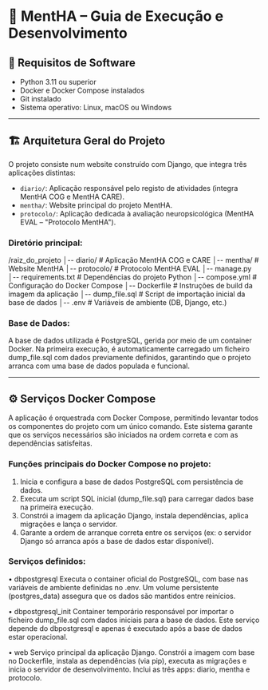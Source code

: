 # 🧠 MentHA – Guia de Execução e Desenvolvimento

## 🔧 Requisitos de Software

- Python 3.11 ou superior  
- Docker e Docker Compose instalados  
- Git instalado  
- Sistema operativo: Linux, macOS ou Windows  

---

## 🏗️ Arquitetura Geral do Projeto

O projeto consiste num website construído com Django, que integra três aplicações distintas:

- `diario/`: Aplicação responsável pelo registo de atividades (integra MentHA COG e MentHA CARE).
- `mentha/`: Website principal do projeto MentHA.
- `protocolo/`: Aplicação dedicada à avaliação neuropsicológica (MentHA EVAL – "Protocolo MentHA").

### Diretório principal:
/raiz_do_projeto
│-- diario/              # Aplicação MentHA COG e CARE
│-- mentha/              # Website MentHA
│-- protocolo/           # Protocolo MentHA EVAL
│-- manage.py
│-- requirements.txt     # Dependências do projeto Python
│-- compose.yml          # Configuração do Docker Compose
│-- Dockerfile           # Instruções de build da imagem da aplicação
│-- dump_file.sql        # Script de importação inicial da base de dados
│-- .env                 # Variáveis de ambiente (DB, Django, etc.)

### Base de Dados:

A base de dados utilizada é PostgreSQL, gerida por meio de um container Docker.
Na primeira execução, é automaticamente carregado um ficheiro dump_file.sql com dados previamente definidos, garantindo que o projeto arranca com uma base de dados populada e funcional.

---

## ⚙️ Serviços Docker Compose

A aplicação é orquestrada com Docker Compose, permitindo levantar todos os componentes do projeto com um único comando. Este sistema garante que os serviços necessários são iniciados na ordem correta e com as dependências satisfeitas.

### Funções principais do Docker Compose no projeto:

1.	Inicia e configura a base de dados PostgreSQL com persistência de dados.
2.	Executa um script SQL inicial (dump_file.sql) para carregar dados base na primeira execução.
3.	Constrói a imagem da aplicação Django, instala dependências, aplica migrações e lança o servidor.
4.	Garante a ordem de arranque correta entre os serviços (ex: o servidor Django só arranca após a base de dados estar disponível).

### Serviços definidos:

•	dbpostgresql
Executa o container oficial do PostgreSQL, com base nas variáveis de ambiente definidas no .env.
Um volume persistente (postgres_data) assegura que os dados são mantidos entre reinícios.

•	dbpostgresql_init
Container temporário responsável por importar o ficheiro dump_file.sql com dados iniciais para a base de dados.
Este serviço depende do dbpostgresql e apenas é executado após a base de dados estar operacional.

•	web
Serviço principal da aplicação Django.
Constrói a imagem com base no Dockerfile, instala as dependências (via pip), executa as migrações e inicia o servidor de desenvolvimento.
Inclui as três apps: diario, mentha e protocolo.

